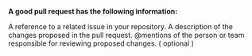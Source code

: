 **A good pull request has the following information:**

A reference to a related issue in your repository.
A description of the changes proposed in the pull request.
@mentions of the person or team responsible for reviewing proposed changes. ( optional )
